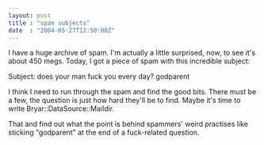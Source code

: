 ```yaml
---
layout: post
title : "spam subjects"
date  : "2004-05-27T12:50:00Z"
---
```

I have a huge archive of spam.  I'm actually a little surprised, now, to see it's about 450 megs.  Today, I got a piece of spam with this incredible subject:

 Subject: does your man fuck you every day?   godparent                         

I think I need to run through the spam and find the good bits.  There must be a few, the question is just how hard they'll be to find.  Maybe it's time to write Bryar::DataSource::Maildir.

That and find out what the point is behind spammers' weird practises like sticking "godparent" at the end of a fuck-related question.

